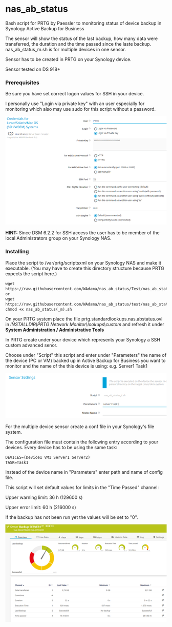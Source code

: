 # nas_ab_status
Bash script for PRTG by Paessler to monitoring status of device backup in Synology Active Backup for Business

The sensor will show the status of the last backup, how many data were transferred, the duration and the time passed since the laste backup. nas_ab_status_m.sh is for multiple devices in one sensor.

Sensor has to be created in PRTG on your Synology device.

Sensor tested on DS 918+

### Prerequisites

Be sure you have set correct logon values for SSH in your device.

I personally use "Login via private key" with an user especially for monitoring which also may use sudo for this script without a password.

![Screenshot1](./images/ssh_settings.png)

**HINT:** Since DSM 6.2.2 for SSH access the user has to be member of the local Administrators group on your Synology NAS.

### Installing

Place the script to /var/prtg/scriptsxml on your Synology NAS and make it executable. (You may have to create this directory structure because PRTG expects the script here.)

```
wget https://raw.githubusercontent.com/WAdama/nas_ab_status/Test/nas_ab_status.sh
or
wget https://raw.githubusercontent.com/WAdama/nas_ab_status/test/nas_ab_status_m.sh
chmod +x nas_ab_status(_m).sh
```

On your PRTG system place the file prtg.standardlookups.nas.abstatus.ovl in *INSTALLDIR\PRTG Network Monitor\lookups\custom* and refresh it under **System Administration / Administrative Tools**

In PRTG create under your device which represents your Synology a SSH custom advanced senor.

Choose under "Script" this script and enter under "Parameters" the name of the device (PC or VM) backed up in Active Backup for Business you want to monitor and the name of the this device is using: e.g. Server1 Task1

![Screenshot1](./images/nas_ab_status.png)

For the multiple device sensor create a conf file in your Synology's file system.

The configuration file must contain the following entry according to your devices. Every device has to be using the same task:

```
DEVICES=(Device1 VM1 Server1 Server2)
TASK=Task1
```
Instead of the device name in "Parameters" enter path and name of config file.

This script will set default values for limits in the "Time Passed" channel:

Upper warning limit: 36 h (129600 s)

Upper error limit: 60 h (216000 s)

If the backup has not been run yet the values will be set to "0".

![Screenshot1](./images/nas_ab_status_sensor.png)
